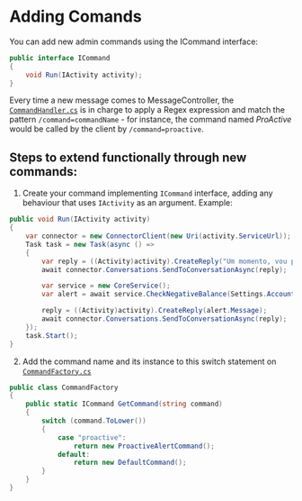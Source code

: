 # Adding Comands

You can add new admin commands using the ICommand interface:

```cs
public interface ICommand
{
    void Run(IActivity activity);
}
```

Every time a new message comes to MessageController, the [`CommandHandler.cs`](../src/Bot/Commands/CommandHandler.cs) is in charge to apply a Regex expression and match the pattern
`/command=commandName` - for instance, the command named *ProActive* would be called by the client by `/command=proactive`.


## Steps to extend functionally through new commands:

1. Create your command implementing `ICommand` interface, adding any behaviour that uses `IActivity` as an argument. Example:

```cs
public void Run(IActivity activity)
{
    var connector = new ConnectorClient(new Uri(activity.ServiceUrl));
    Task task = new Task(async () =>
    {
        var reply = ((Activity)activity).CreateReply("Um momento, vou pesquisar!");
        await connector.Conversations.SendToConversationAsync(reply);

        var service = new CoreService();
        var alert = await service.CheckNegativeBalance(Settings.AccountId);

        reply = ((Activity)activity).CreateReply(alert.Message);
        await connector.Conversations.SendToConversationAsync(reply);
    });
    task.Start();
}
```

2. Add the command name and its instance to this switch statement on [`CommandFactory.cs`](../src/Bot/Commands/CommandFactory.cs)


```cs
public class CommandFactory
{
    public static ICommand GetCommand(string command)
    {
        switch (command.ToLower())
        {
            case "proactive":
                return new ProactiveAlertCommand();
            default:
                return new DefaultCommand();
        }
    }
}
```